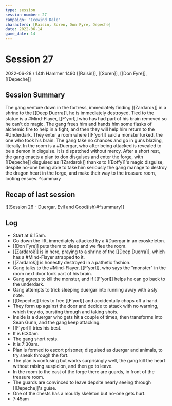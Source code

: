 ```yaml
---
type: session
session-number: 27
campaign: "Icewind Dale"
characters: [Raisin, Soren, Don Fyre, Depeche]
date: 2022-06-14
game_date: 14
---
```


# Session  27
2022-06-28 / 14th Hammer 1490
[[Raisin]], [[Soren]], [[Don Fyre]], [[Depeche]]

## Session Summary
The gang venture down in the fortress, immediately finding [[Zardarok]] in a shrine to the [[Deep Duerra]], he is immediately destroyed. Tied to the statue is a #Mind-Flayer, [[F'yorl]] who has had part of his brain removed so he can't do magic.
The gang frees him and hands him some flasks of alchemic fire to help in a fight, and then they will help him return to the #Underdark. 
They enter a room where [[F'yorl]] said a monster lurked, the one who took his brain. The gang take no chances and go in guns blazing, literally. In the room is a #Duergar, who after being attacked is revealed to be a demon in disguise. It is dispatched without mercy.
After a short rest, the gang enacts a plan to don disguises and enter the forge, with [[Depeche]] disguised as [[Zardarok]] thanks to [[Boffy]]'s magic disguise, despite no-one being able to take him seriously the gang manage to destroy the dragon heart in the forge, and make their way to the treasure room, looting ensues.
^summary

## Recap of last session
![[Session 26 - Duergar, Evil and Good(ish)#^summary]]

## Log
- Start at 6:15am.
- Go down the lift, immediately attacked by a #Duergar in an exoskeleton.
- [[Don Fyre]] puts them to sleep and we flee the room.
- [[Zardarok]] is in here, praying to a shrine of the [[Deep Duerra]], which has a #Mind-Flayer  strapped to it.
- [[Zardarok]] is honestly destroyed in a pathetic fashion.
- Gang talks to the #Mind-Flayer, [[F'yorl]], who says the "monster" in the room next door took part of his brain.
- Gang agrees to kill the monster, and if [[F'yorl]] helps he can go back to the underdark.
- Gang attempts to trick sleeping duergar into running away with a sly note.
- [[Depeche]] tries to free [[F'yorl]] and accidentally chops off a hand.
- They form up against the door and decide to attack with no warning, which they do, bursting through and taking shots.
- Inside is a duergar who gets hit a couple of times, then transforms into Sean Gunn, and the gang keep attacking.
- [[F'yorl]] tries his best.
- It is 6:30am.
- The gang short rests.
- It is 7:30am.
- Plan is formed to escort prisoner, disguised as duergar and animals, to try sneak through the fort.
- The plan is confusing but works surprisingly well, the gang kill the heart without raising suspicion, and then go to leave.
- In the room to the east of the forge there are guards, in front of the treasure room.
- The guards are convinced to leave depsite nearly seeing through [[Depeche]]'s guise.
- One of the chests has a mouldy skeleton but no-one gets hurt.
- 7:45am
